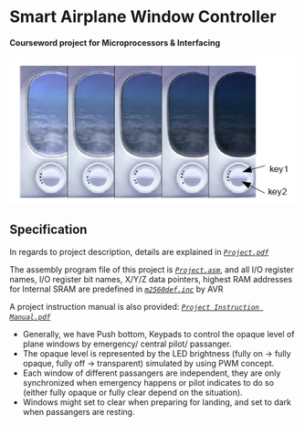 # Smart Airplane Window Controller
#### Courseword project for Microprocessors & Interfacing
![](https://github.com/melmarsezio/Microprocessors-and-Interfacing/blob/master/Smart%20Airplane%20Window%20Controller/Project.png)
## Specification
In regards to project description, details are explained in [*`Project.pdf`*](https://github.com/melmarsezio/Microprocessors-and-Interfacing/blob/master/Smart%20Airplane%20Window%20Controller/Project.pdf)  

The assembly program file of this project is [*`Project.asm`*](https://github.com/melmarsezio/Microprocessors-and-Interfacing/blob/master/Smart%20Airplane%20Window%20Controller/Project.asm), and all I/O register names, I/O register bit names, X/Y/Z data pointers, highest RAM addresses for Internal SRAM are predefined in [*`m2560def.inc`*](https://github.com/melmarsezio/Microprocessors-and-Interfacing/blob/master/Smart%20Airplane%20Window%20Controller/m2560def.inc) by AVR  

A project instruction manual is also provided: [*`Project Instruction Manual.pdf`*](https://github.com/melmarsezio/Microprocessors-and-Interfacing/blob/master/Smart%20Airplane%20Window%20Controller/Project%20Instruction%20Manual.pdf)  

- Generally, we have Push bottom, Keypads to control the opaque level of plane windows by emergency/ central pilot/ passanger.  
- The opaque level is represented by the LED brightness (fully on -> fully opaque, fully off -> transparent) simulated by using PWM concept.  
- Each window of different passangers are independent, they are only synchronized when emergency happens or pilot indicates to do so (either fully opaque or fully clear depend on the situation).  
- Windows might set to clear when preparing for landing, and set to dark when passangers are resting.
